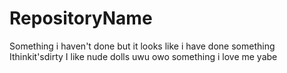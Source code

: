 # RepositoryName
Something i haven't done but it looks like i have done something
Ithinkit'sdirty
I like nude dolls
uwu owo
something 
i love me
yabe
